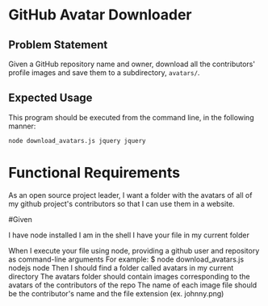 # GitHub Avatar Downloader

## Problem Statement

Given a GitHub repository name and owner, download all the contributors' profile images and save them to a subdirectory, `avatars/`.

## Expected Usage

This program should be executed from the command line, in the following manner:

`node download_avatars.js jquery jquery`

# Functional Requirements
 As an open source project leader,
 I want a folder with the avatars of all of my github project's contributors 
 so that I can use them in a website.

 #Given

I have node installed
I am in the shell
I have your file in my current folder

When I execute your file using node, providing a github user and repository as command-line arguments For example: $ node download_avatars.js nodejs node
Then I should find a folder called avatars in my current directory The avatars folder should contain images corresponding to the avatars of the contributors of the repo
The name of each image file should be the contributor's name and the file extension (ex. johnny.png)